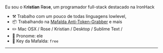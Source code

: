 

Eu sou o K**ristian** R**o**s**e**, um programador full-stack destacado na IronHack

-   :hammer_and_pick: Trabalho com um pouco de todas linguagens lowlevel,
-   :package: Trabalhando na [Mafalda Anti-Token-Grabber](https://github.com/kristianrose) e mais
-   :pencil2: Mac OSX / Rose / Kristian / Desktop / Sublime Text / 
-   :man: Pronome: ele
-   :key: Key da Mafalda: `free`

---
